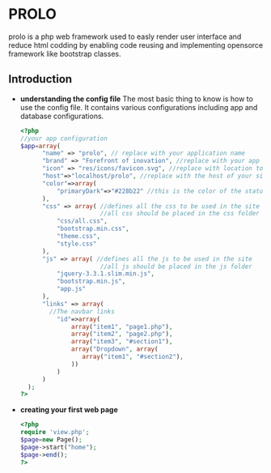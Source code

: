 # PROLO
prolo is a php web framework used to easly render user interface and reduce html codding by enabling code reusing and implementing opensorce framework like bootstrap classes.
## Introduction

* **understanding the config file**
  The most basic thing to know is how to use the config file. It contains various configurations including app and database configurations.

  ```php
  <?php
  //your app configuration
  $app=array(
        "name" => "prolo", // replace with your application name
        "brand" => "Forefront of inovation", //replace with your app brand
        "icon" => "res/icons/favicon.svg", //replace with location to your website favicon
        "host"=>"localhost/prolo", //replace with the host of your site
        "color"=>array(
            "primaryDark"=>"#228b22" //this is the color of the status bar of mobile devices
        ),
        "css" => array( //defines all the css to be used in the site
                        //all css should be placed in the css folder
            "css/all.css",
            "bootstrap.min.css",
            "theme.css",
            "style.css"
        ),
        "js" => array( //defines all the js to be used in the site
                        //all js should be placed in the js folder
            "jquery-3.3.1.slim.min.js",
            "bootstrap.min.js",
            "app.js"
        ),
        "links" => array(
          //The navbar links
            "id"=>array(
                array("item1", "page1.php"),
                array("item2", "page2.php"),
                array("item3", "#section1"),
                array("Dropdown", array(
                   array("item1", "#section2"),
                ))
            )
        )
    );
  ?>
  ```
  
* **creating your first web page**

  ```php
  <?php
  require 'view.php';
  $page=new Page();
  $page->start("home");
  $page->end();
  ?>
  ```
